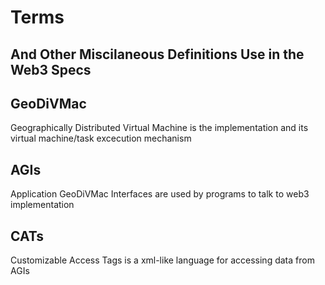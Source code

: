 # Terms 
## And Other Miscilaneous Definitions Use in the Web3 Specs

## GeoDiVMac 
Geographically Distributed Virtual Machine is the implementation and its virtual machine/task excecution mechanism

## AGIs 
Application GeoDiVMac Interfaces are used by programs to talk to web3 implementation

## CATs
Customizable Access Tags is a xml-like language for accessing data from AGIs